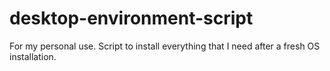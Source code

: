 # desktop-environment-script
For my personal use. Script to install everything that I need after a fresh OS installation.

